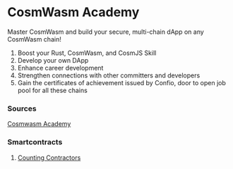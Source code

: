 # CosmWasm Academy

Master CosmWasm and build your secure, multi-chain dApp on any CosmWasm chain!

1. Boost your Rust, CosmWasm, and CosmJS Skill
2. Develop your own DApp
3. Enhance career development
4. Strengthen connections with other committers and developers
5. Gain the certificates of achievement issued by Confio, door to open job pool for all these chains

### Sources
[Cosmwasm Academy](https://academy.cosmwasm.com/learn/smart-contracts)

### Smartcontracts

1. [Counting Contractors](/counting_contract/)
